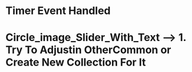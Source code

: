 # Timer Event Handled
# Circle_image_Slider_With_Text --> 1. Try To Adjustin OtherCommon or Create New Collection For It
